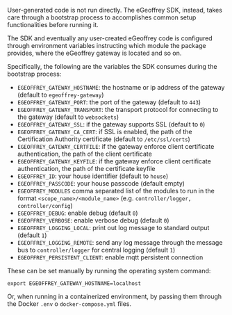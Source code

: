 
User-generated code is not run directly. The eGeoffrey SDK, instead, takes care through a bootstrap process to accomplishes common setup functionalities before running it. 

The SDK and eventually any user-created eGeoffrey code is configured through environment variables instructing which module the package provides, where the eGeoffrey gateway is located and so on. 

Specifically, the following are the variables the SDK consumes during the bootstrap process:

* `EGEOFFREY_GATEWAY_HOSTNAME`: the hostname or ip address of the gateway (default to `egeoffrey-gateway`)
* `EGEOFFREY_GATEWAY_PORT`: the port of the gateway (default to `443`)
* `EGEOFFREY_GATEWAY_TRANSPORT`: the transport protocol for connecting to the gateway (default to `websockets`)
* `EGEOFFREY_GATEWAY_SSL`: if the gateway supports SSL (default to `0`)
* `EGEOFFREY_GATEWAY_CA_CERT`: if SSL is enabled, the path of the Certification Authority certificate (default to `/etc/ssl/certs`)
* `EGEOFFREY_GATEWAY_CERTFILE`: if the gateway enforce client certificate authentication, the path of the client certificate
* `EGEOFFREY_GATEWAY_KEYFILE`: if the gateway enforce client certificate authentication, the path of the certificate keyfile
* `EGEOFFREY_ID`: your house identifier (default to `house`)
* `EGEOFFREY_PASSCODE`: your house passcode (default empty)
* `EGEOFFREY_MODULES` comma separated list of the modules to run in the format `<scope_name>/<module_name>` (e.g. `controller/logger, controller/config`)
* `EGEOFFREY_DEBUG`: enable debug (default `0`)
* `EGEOFFREY_VERBOSE`: enable verbose debug (default `0`)
* `EGEOFFREY_LOGGING_LOCAL`: print out log message to standard output (default `1`)
* `EGEOFFREY_LOGGING_REMOTE`: send any log message through the message bus to `controller/logger` for central logging (default `1`)
* `EGEOFFREY_PERSISTENT_CLIENT`: enable mqtt persistent connection

These can be set manually by running the operating system command:

```
export EGEOFFREY_GATEWAY_HOSTNAME=localhost
```

Or, when running in a containerized environment, by passing them through the Docker `.env` o `docker-compose.yml` files.